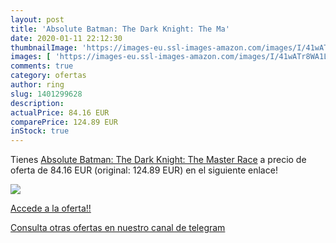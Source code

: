 ```yaml
---
layout: post
title: 'Absolute Batman: The Dark Knight: The Ma'
date: 2020-01-11 22:12:30
thumbnailImage: 'https://images-eu.ssl-images-amazon.com/images/I/41wATr8WA1L._SL200_.jpg'
images: [ 'https://images-eu.ssl-images-amazon.com/images/I/41wATr8WA1L._SL200_.jpg' ]
comments: true
category: ofertas
author: ring
slug: 1401299628
description:
actualPrice: 84.16 EUR
comparePrice: 124.89 EUR
inStock: true
---
```


Tienes [Absolute Batman: The Dark Knight: The Master Race](https://www.amazon.com/dp/1401299628/?tag=redken08-20) a precio de oferta de 84.16 EUR (original: 124.89 EUR) en el siguiente enlace!

[![](https://images-eu.ssl-images-amazon.com/images/I/41wATr8WA1L._SL200_.jpg)](https://www.amazon.com/dp/1401299628/?tag=redken08-20)

[Accede a la oferta!!](https://www.amazon.com/dp/1401299628/?tag=redken08-20)

[Consulta otras ofertas en nuestro canal de telegram](https://t.me/s/ofertas25)
